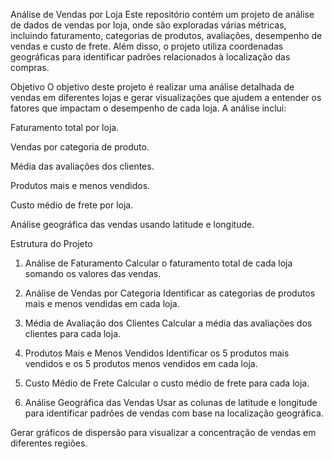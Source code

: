 Análise de Vendas por Loja
Este repositório contém um projeto de análise de dados de vendas por loja, onde são exploradas várias métricas, incluindo faturamento, categorias de produtos, avaliações, 
desempenho de vendas e custo de frete. Além disso, o projeto utiliza coordenadas geográficas para identificar padrões relacionados à localização das compras.

Objetivo
O objetivo deste projeto é realizar uma análise detalhada de vendas em diferentes lojas e gerar visualizações que ajudem a entender os fatores que impactam o 
desempenho de cada loja. A análise inclui:

Faturamento total por loja.

Vendas por categoria de produto.

Média das avaliações dos clientes.

Produtos mais e menos vendidos.

Custo médio de frete por loja.

Análise geográfica das vendas usando latitude e longitude.

Estrutura do Projeto
1. Análise de Faturamento
Calcular o faturamento total de cada loja somando os valores das vendas.

2. Análise de Vendas por Categoria
Identificar as categorias de produtos mais e menos vendidas em cada loja.

3. Média de Avaliação dos Clientes
Calcular a média das avaliações dos clientes para cada loja.

4. Produtos Mais e Menos Vendidos
Identificar os 5 produtos mais vendidos e os 5 produtos menos vendidos em cada loja.

5. Custo Médio de Frete
Calcular o custo médio de frete para cada loja.

6. Análise Geográfica das Vendas
Usar as colunas de latitude e longitude para identificar padrões de vendas com base na localização geográfica.

Gerar gráficos de dispersão para visualizar a concentração de vendas em diferentes regiões.
